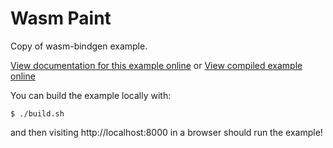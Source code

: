 # Wasm Paint

Copy of wasm-bindgen example.

[View documentation for this example online][dox] or [View compiled example
online][compiled]

[compiled]: https://rustwasm.github.io/wasm-bindgen/exbuild/paint/
[dox]: https://rustwasm.github.io/docs/wasm-bindgen/examples/paint.html

You can build the example locally with:

```
$ ./build.sh
```

and then visiting http://localhost:8000 in a browser should run the example!
